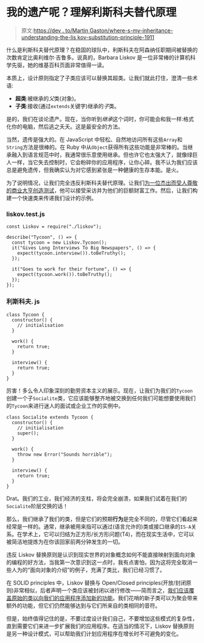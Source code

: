 # 我的遗产呢？理解利斯科夫替代原理

> 原文:[https://dev . to/Martin Gaston/where-s-my-inheritance-understanding-the-lis kov-substitution-principle-1911](https://dev.to/martingaston/where-s-my-inheritance-understanding-the-liskov-substitution-principle-1911)

什么是利斯科夫替代原理？在稳固的球队中，利斯科夫在阿森纳任职期间被替换的次数肯定比奥利维尔·吉鲁多。说真的，Barbara Liskov 是一位非常棒的计算机科学先驱，她的维基百科页面非常值得一读。

本质上，设计原则指定了子类应该可以替换其超类。让我们就此打住，澄清一些术语:

*   **超类**:被继承的*父*类(对象)。
*   **子类**:接收(通过`extends`关键字)继承的*子*类。

是的，我们在谈论遗产。现在，当你听到*继承*这个词时，你可能会和我一样:格式化你的电脑，然后逃之夭夭。这是最安全的方法。

当然，遗传是强大的。在 JavaScript 中轻松、自然地访问所有这些`Array`和`String`方法是很棒的。在 Ruby 中从`Object`获得所有这些功能是非常棒的。当继承融入到语言规范中时，我通常很乐意使用继承。但也许它也太强大了，就像绿巨人一样，当它失去控制时，它会粉碎你的应用程序，让你心碎。我不认为我们应该总是避免遗传，但我确实认为对它感到紧张是一种健康的生存本能。是火。

为了说明情况，让我们完全违反利斯科夫替代原理。让我们[为一位杰出而受人尊敬的商业大亨创造测试](https://jestjs.io/)，他可以接受采访并为他们的巨额财富工作。然后，让我们构建一个快速类来传递我们设计的示例。

### [](#liskovtestjs)liskov.test.js

```
const Liskov = require("./liskov");

describe("Tycoon", () => {
  const tycoon = new Liskov.Tycoon();
  it("Gives Long Interviews To Big Newspapers", () => {
    expect(tycoon.interview()).toBeTruthy();
  });

  it("Goes to work for their fortune", () => {
    expect(tycoon.work()).toBeTruthy();
  });
}); 
```

### [](#liskovjs)利斯科夫. js

```
class Tycoon {
  constructor() {
    // initialisation
  }

  work() {
    return true;
  }

  interview() {
    return true;
  }
} 
```

厉害！多么令人印象深刻的勤劳资本主义的展示。现在，让我们为我们的`Tycoon`创建一个子`Socialite`类，它应该能够整齐地被交换到任何我们可能想要使用我们的`Tycoon`来进行迷人的面试或企业工作的实例中。

```
class Socialite extends Tycoon {
  constructor() {
    // initialisation
    super();
  }

  work() {
    throw new Error("Sounds horrible");
  }

  interview() {
    return true;
  }
} 
```

Drat。我们的工业，我们经济的支柱，将会完全崩溃，如果我们试着在我们的`Socialite`阶层交换的话！

那么，我们继承了我们的类，但是它们的预期**行为**是完全不同的，尽管它们看起来经常是一样的。通常，继承被用来指可以通过(语言允许的)类或接口继承的`IS-A`关系。在学术上，它可以归结为正方形/长方形问题(T4)，而在现实生活中，它可以被简洁地提炼为在你该回家前两分钟发生的一切。

违反 Liskov 替换原则是认识到现实世界的对象概念如何不能直接映射到面向对象的编程的好方法，当我第一次意识到这一点时，我有点害怕，因为这将完全取消一些人为的“面向对象的介绍”的例子，充满了类比，我们已经习惯了。

在 SOLID principles 中，Liskov 替换与 Open/Closed principles(开放/封闭原则)非常相似，后者声明一个类应该被封闭以进行修改——简而言之，[我们应该覆盖原始的类以向我们的应用程序添加新的功能](https://gaston.space/2019-04-25-exploring-the-open-closed-principle-with-the-ninja-turtles/)。我们花哨的新子类可以为聚会带来额外的功能，但它们仍然能够达到与它们所来自的类相同的音符。

但是，始终值得记住的是，不要过度设计我们自己，不要增加这些模式的复杂性，直到需要它们来进一步扩展我们的应用程序。在适当的情况下，Liskov 替换原则是另一种设计模式，可以帮助我们计划应用程序在增长时不可避免的变化。